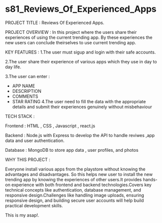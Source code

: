 # s81_Reviews_Of_Experienced_Apps

PROJECT TITLE : Reviews Of Experienced Apps.

PROJECT OVERVIEW : In this project where the users share their experiences of using the current trending app. By these experiences the new users can conclude theirselves to use current trending app.

KEY FEATURES : 1.The user must sigup and login with their safe accounts.

2.The user share their experience of various apps which they use in day to day life.

3.The user can enter :

 * APP NAME
 * DESCRIPTION
 * COMMENTS
 * STAR RATING
4.The user need to fill the data with the appropriate details and submit their experiences genuinely without misbehaviour

TECH STACK : 

Frontend : HTML , CSS , Javascript , react.js

Backend : Node.js with Express to develop the API to handle reviwes ,app data and user authentication.

Database : MongoDB to store app data , user profiles, and photos

WHY THIS PROJECT :

Everyone install various apps from the playstore without knowing the advantages and disadvantages. So this helps new user to install the new trending app by knowing the experiences of other users.It provides hands-on experience with both frontend and backend technologies.Covers key technical concepts like authentication, database management, and responsive design.Challenges like handling image uploads, ensuring responsive design, and building secure user accounts will help build practical development skills.


This is my asap!.
